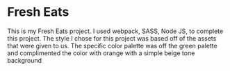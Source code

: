 # Fresh Eats
This is my Fresh Eats project. I used webpack, SASS, Node JS, to complete this project. The style I chose for this project was based off of the assets that were given to us. The specific color palette was off the green palette and complimented the color with orange with a simple beige tone background
